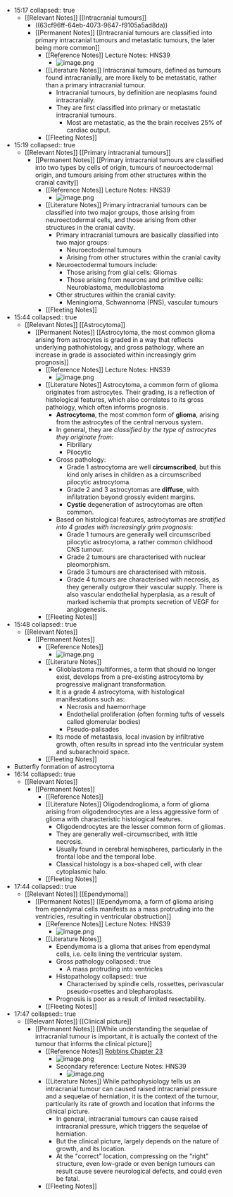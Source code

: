 - 15:17
  collapsed:: true
	- [[Relevant Notes]] [[Intracranial tumours]]
		- ((63cf96ff-64eb-4073-9647-f9105a5ad8da))
		- [[Permanent Notes]] [[Intracranial tumours are classified into primary intracranial tumours and metastatic tumours, the later being more common]]
			- [[Reference Notes]] Lecture Notes: HNS39
				- ![image.png](../assets/image_1674544651462_0.png)
			- [[Literature Notes]] Intracranial tumours, defined as tumours found intracranially, are more likely to be metastatic, rather than a primary intracranial tumour.
				- Intracranial tumours, by definition are neoplasms found intracranially.
				- They are first classified into primary or metastatic intracranial tumours.
					- Most are metastatic, as the the brain receives 25% of cardiac output.
			- [[Fleeting Notes]]
- 15:19
  collapsed:: true
	- [[Relevant Notes]] [[Primary intracranial tumours]]
		- [[Permanent Notes]] [[Primary intracranial tumours are classified into two types by cells of origin, tumours of neuroectodermal origin, and tumours arising from other structures within the cranial cavity]]
			- [[Reference Notes]] Lecture Notes: HNS39
				- ![image.png](../assets/image_1674545166325_0.png)
			- [[Literature Notes]] Primary intracranial tumours can be classified into two major groups, those arising from neuroectodermal cells, and those arising from other structures in the cranial cavity.
				- Primary intracranial tumours are basically classified into two major groups:
					- Neuroectodernal tumours
					- Arising from other structures within the cranial cavity
				- Neuroectodermal tumours include:
					- Those arising from glial cells: Gliomas
					- Those arising from neurons and primitive cells: Neuroblastoma, medulloblastoma
				- Other structures within the cranial cavity:
					- Meningioma, Schwannoma (PNS), vascular tumours
			- [[Fleeting Notes]]
- 15:44
  collapsed:: true
	- [[Relevant Notes]] [[Astrocytoma]]
		- [[Permanent Notes]] [[Astrocytoma, the most common glioma arising from astrocytes is graded in a way that reflects underlying pathohistology, and gross pathology, where an increase in grade is associated within increasingly grim prognosis]]
			- [[Reference Notes]] Lecture Notes: HNS39
				- ![image.png](../assets/image_1674546254520_0.png)
			- [[Literature Notes]] Astrocytoma, a common form of glioma originates from astrocytes. Their grading, is a reflection of histological features, which also correlates to its gross pathology, which often informs prognosis.
				- **Astrocytoma**, the most common form of **glioma**, arising from the astrocytes of the central nervous system.
				- In general, they are *classified by the type of astrocytes they originate from*:
					- Fibrillary
					- Pilocytic
				- Gross pathology:
					- Grade 1 astrocytoma are well **circumscribed**, but this kind only arises in children as a circumscribed pilocytic astrocytoma.
					- Grade 2 and 3 astrocytomas are **diffuse**, with infilatration beyond grossly evident margins.
					- **Cystic** degeneration of astrocytomas are often common.
				- Based on histological features, astrocytomas are *stratified into 4 grades with increasingly grim prognosis*:
					- Grade 1 tumours are generally well circumscribed pilocytic astrocytoma, a rather common childhood CNS tumour.
					- Grade 2 tumours are characterised with nuclear pleomorphism.
					- Grade 3 tumours are characterised with mitosis.
					- Grade 4 tumours are characterised with necrosis, as they generally outgrow their vascular supply. There is also vascular endothelial hyperplasia, as a result of marked ischemia that prompts secretion of VEGF for angiogenesis.
			- [[Fleeting Notes]]
- 15:48
  collapsed:: true
	- [[Relevant Notes]]
		- [[Permanent Notes]]
			- [[Reference Notes]]
				- ![image.png](../assets/image_1674547317455_0.png)
			- [[Literature Notes]]
				- Glioblastoma multiformes, a term that should no longer exist, develops from a pre-existing astrocytoma by progressive malignant transformation.
				- It is a grade 4 astrocytoma, with histological manifestations such as:
					- Necrosis and haemorrhage
					- Endothelial proliferation (often forming tufts of vessels called glomerular bodies)
					- Pseudo-palisades
				- Its mode of metastasis, local invasion by infiltrative growth, often results in spread into the ventricular system and subarachnoid space.
			- [[Fleeting Notes]]
- Butterfly formation of astrocytoma
- 16:14
  collapsed:: true
	- [[Relevant Notes]]
		- [[Permanent Notes]]
			- [[Reference Notes]]
			- [[Literature Notes]]  Oligodendroglioma, a form of glioma arising from oligodendrocytes are a less aggressive form of glioma with characteristic histological features.
				- Oligodendrocytes are the lesser common form of gliomas.
				- They are generally well-circumscribed, with little necrosis.
				- Usually found in cerebral hemispheres, particularly in the frontal lobe and the temporal lobe.
				- Classical histology is a box-shaped cell, with clear cytoplasmic halo.
			- [[Fleeting Notes]]
- 17:44
  collapsed:: true
	- [[Relevant Notes]] [[Ependymoma]]
		- [[Permanent Notes]] [[Ependymoma, a form of glioma arising from ependymal cells manifests as a mass protruding into the ventricles, resulting in ventricular obstruction]]
			- [[Reference Notes]] Lecture Notes: HNS39
				- ![image.png](../assets/image_1674553479382_0.png)
			- [[Literature Notes]]
				- Ependymoma is a glioma that arises from ependymal cells, i.e. cells lining the ventricular system.
				- Gross pathology
				  collapsed:: true
					- A mass protruding into ventricles
				- Histopathology
				  collapsed:: true
					- Characterised by spindle cells, rossettes, perivascular pseudo-rosettes and blepharoplasts.
				- Prognosis is poor as a result of limited resectability.
			- [[Fleeting Notes]]
- 17:47
  collapsed:: true
	- [[Relevant Notes]] [[Clinical picture]]
		- [[Permanent Notes]] [[While understanding the sequelae of intracranial tumour is important, it is actually the context of the tumour that informs the clinical picture]]
			- [[Reference Notes]] [Robbins Chapter 23](https://www-clinicalkey-com.eproxy.lib.hku.hk/#!/content/book/3-s2.0-B9780323531139000285?scrollTo=%23hl0003280)
				- ![image.png](../assets/image_1674554144841_0.png)
				- Secondary reference: Lecture Notes: HNS39
					- ![image.png](../assets/image_1674553695100_0.png)
			- [[Literature Notes]] While pathophysiology tells us an intracranial tumour can caused raised intracranial pressure and a sequelae of herniation, it is the context of the tumour, particularly its rate of growth and location that informs the clinical picture.
				- In general, intracranial tumours can cause raised intracranial pressure, which triggers the sequelae of herniation.
				- But the clinical picture, largely depends on the nature of growth, and its location.
				- At the "correct" location, compressing on the "right" structure, even low-grade or even benign tumours can result cause severe neurological defects, and could even be fatal.
			- [[Fleeting Notes]]